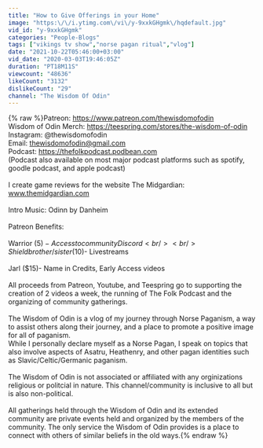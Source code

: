 ```yaml
---
title: "How to Give Offerings in your Home"
image: "https:\/\/i.ytimg.com\/vi\/y-9xxkGHgmk\/hqdefault.jpg"
vid_id: "y-9xxkGHgmk"
categories: "People-Blogs"
tags: ["vikings tv show","norse pagan ritual","vlog"]
date: "2021-10-22T05:46:00+03:00"
vid_date: "2020-03-03T19:46:05Z"
duration: "PT18M11S"
viewcount: "48636"
likeCount: "3132"
dislikeCount: "29"
channel: "The Wisdom Of Odin"
---
```

{% raw %}Patreon: <a rel="nofollow" target="blank" href="https://www.patreon.com/thewisdomofodin">https://www.patreon.com/thewisdomofodin</a><br />Wisdom of Odin Merch: <a rel="nofollow" target="blank" href="https://teespring.com/stores/the-wisdom-of-odin">https://teespring.com/stores/the-wisdom-of-odin</a><br />Instagram: @thewisdomofodin<br />Email: thewisdomofodin@gmail.com<br />Podcast: <a rel="nofollow" target="blank" href="https://thefolkpodcast.podbean.com">https://thefolkpodcast.podbean.com</a><br />(Podcast also available on most major podcast platforms such as spotify, goodle podcast, and apple podcast) <br /><br />I create game reviews for the website The Midgardian: www.themidgardian.com <br /><br />Intro Music: Odinn by Danheim <br /><br />Patreon Benefits: <br /><br />Warrior ($5)- Access to community Discord<br /><br />Shieldbrother/sister ($10)- Livestreams<br /><br />Jarl ($15)- Name in Credits, Early Access videos<br /><br />All proceeds from Patreon, Youtube, and Teespring go to supporting the creation of 2 videos a week, the running of The Folk Podcast and the organizing of community gatherings. <br /><br />The Wisdom of Odin is a vlog of my journey through Norse Paganism, a way to assist others along their journey, and a place to promote a positive image for all of paganism. <br />While I personally declare myself as a Norse Pagan, I speak on topics that also involve aspects of Asatru, Heathenry, and other pagan identities such as Slavic/Celtic/Germanic paganism. <br /><br />The Wisdom of Odin is not associated or affiliated with any orginizations religious or politcial in nature. This channel/community is inclusive to all but is also non-political.<br /><br />All gatherings held through the Wisdom of Odin and its extended community are private events held and organized by the members of the community. The only service the Wisdom of Odin provides is a place to connect with others of similar beliefs in the old ways.{% endraw %}
